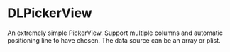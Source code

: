 # DLPickerView
An extremely simple PickerView. Support multiple columns and automatic positioning line to have chosen. The data source can be an array or plist. 
